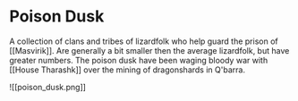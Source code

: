 # Poison Dusk
A collection of clans and tribes of lizardfolk who help guard the prison of [[Masvirik]]. Are generally a bit smaller then the average lizardfolk, but have greater numbers. The poison dusk have been waging bloody war with [[House Tharashk]] over the mining of dragonshards in Q'barra.

![[poison_dusk.png]]